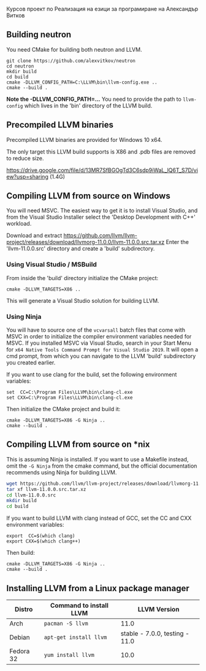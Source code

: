 Курсов проект по Реализация на езици за програмиране на Александър Витков 


## Building neutron
You need CMake for building both neutron and LLVM.
```
git clone https://github.com/alexvitkov/neutron
cd neutron
mkdir build
cd build
cmake -DLLVM_CONFIG_PATH=C:\LLVM\bin\llvm-config.exe ..
cmake --build .
```
**Note the -DLLVM_CONFIG_PATH=...**
You need to provide the path to `llvm-config` which lives in the 'bin' directory of the LLVM build.


## Precompiled LLVM binaries
Precompiled LLVM binaries are provided for Windows 10 x64. 

The only target this LLVM build supports is X86 and .pdb files are removed to reduce size.

https://drive.google.com/file/d/13MR7SfBGOgTd3C6sdp9iWaL_lQ6T_S7D/view?usp=sharing (1.4G)


## Compiling LLVM from source on Windows
You will need MSVC. The easiest way to get it is to install Visual Studio, and from the Visual Studio Installer select the 'Desktop Development with C++' workload.

Download and extract https://github.com/llvm/llvm-project/releases/download/llvmorg-11.0.0/llvm-11.0.0.src.tar.xz
Enter the 'llvm-11.0.0.src' directory and create a 'build' subdirectory.

### Using Visual Studio / MSBuild
From inside the 'build' directory initialize the CMake project:
```
cmake -DLLVM_TARGETS=X86 ..
```
This will generate a Visual Studio solution for building LLVM.

### Using Ninja
You will have to source one of the `vcvarsall` batch files that come with MSVC in order to initialize the compiler environment variables needed for MSVC. 
If you installed MSVC via Visual Studio, search in your Start Menu for `x64 Native Tools Command Prompt for Visual Studio 2019`. It will open a cmd prompt, from which you can navigate to the LLVM 'build' subdirectory you created earlier.

If you want to use clang for the build, set the following environment variables:
```
set  CC=C:\Program Files\LLVM\bin\clang-cl.exe
set CXX=C:\Program Files\LLVM\bin\clang-cl.exe
```
Then initialize the CMake project and build it:
```
cmake -DLLVM_TARGETS=X86 -G Ninja ..
cmake --build .
```

## Compiling LLVM from source on *nix
This is assuming Ninja is installed. If you want to use a Makefile instead, omit the `-G Ninja` from the cmake command, but the official documentation recommends using Ninja for building LLVM.
```bash
wget https://github.com/llvm/llvm-project/releases/download/llvmorg-11.0.0/llvm-11.0.0.src.tar.xz
tar xf llvm-11.0.0.src.tar.xz
cd llvm-11.0.0.src
mkdir build
cd build
```
If you want to build LLVM with clang instead of GCC, set the CC and CXX environment variables:
```
export  CC=$(which clang)
export CXX=$(which clang++)
```
Then build:
```
cmake -DLLVM_TARGETS=X86 -G Ninja ..
cmake --build .
```


##  Installing LLVM from a Linux package manager
| Distro | Command to install LLVM | LLVM Version |
|--|--|--|
| Arch | `pacman -S llvm` | 11.0 |
| Debian | `apt-get install llvm` | stable - 7.0.0, testing - 11.0 |
| Fedora 32 | `yum install llvm` | 10.0 |





